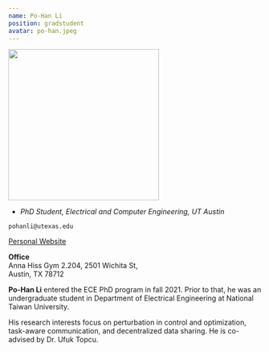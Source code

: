 ```yaml
---
name: Po-Han Li
position: gradstudent
avatar: po-han.jpeg
---
```


<img width="300" src="{{site.baseurl}}/images/people/{{page.avatar}}" data-action="zoom">

- _PhD Student, Electrical and Computer Engineering, UT Austin_<br>

<i class="fa fa-envelope-o"></i> `pohanli@utexas.edu`<br>
<!-- <i class="fa fa-newspaper-o"></i> [Resume (pdf)](/documents/fp_resume.pdf)<br> -->
<i class="fa fa-external-link"></i> [Personal Website](https://d31003.github.io/)

**Office**<br>
Anna Hiss Gym 2.204, 2501 Wichita St,<br>
Austin, TX 78712

<span class="sc">**Po-Han Li**</span> entered the ECE PhD program in fall 2021. Prior to that, he was an undergraduate student in Department of Electrical Engineering at National Taiwan University.

His research interests focus on perturbation in control and optimization, task-aware communication, and decentralized data sharing. He is co-advised by Dr. Ufuk Topcu.